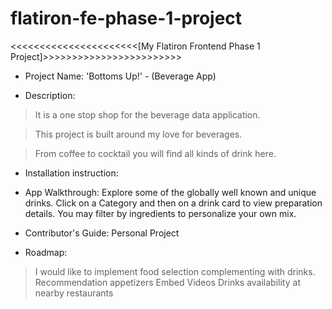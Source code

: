 # flatiron-fe-phase-1-project

<<<<<<<<<<<<<<<<<<<<<<[My Flatiron Frontend Phase 1 Project]>>>>>>>>>>>>>>>>>>>>>>>>

- Project Name: 'Bottoms Up!' - (Beverage App)

- Description:

> It is a one stop shop for the beverage data application.

> This project is built around my love for beverages.

> From coffee to cocktail you will find all kinds of drink here.

- Installation instruction:

- App Walkthrough:
  Explore some of the globally well known and unique drinks.
  Click on a Category
  and then on a drink card to view preparation details.
  You may filter by ingredients
  to personalize your own mix.

- Contributor's Guide: Personal Project

- Roadmap:

> I would like to implement food selection complementing with drinks.
> Recommendation appetizers
> Embed Videos
> Drinks availability at nearby restaurants
